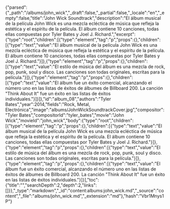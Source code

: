 {"parsed":{"_path":"/albums/john_wick","_draft":false,"_partial":false,"_locale":"en","_empty":false,"title":"John Wick Soundtrack","description":"El álbum musical de la película John Wick es una mezcla ecléctica de música que refleja la estética y el espíritu de la película. El álbum contiene 10 canciones, todas ellas compuestas por Tyler Bates y Joel J. Richard.","excerpt":{"type":"root","children":[{"type":"element","tag":"p","props":{},"children":[{"type":"text","value":"El álbum musical de la película John Wick es una mezcla ecléctica de música que refleja la estética y el espíritu de la película. El álbum contiene 10 canciones, todas ellas compuestas por Tyler Bates y Joel J. Richard."}]},{"type":"element","tag":"p","props":{},"children":[{"type":"text","value":"El estilo de música del álbum es una mezcla de rock, pop, punk, soul y disco. Las canciones son todas originales, escritas para la película."}]},{"type":"element","tag":"p","props":{},"children":[{"type":"text","value":"El álbum fue un éxito comercial, alcanzando el número uno en las listas de éxitos de álbumes de Billboard 200. La canción \"Think About It\" fue un éxito en las listas de éxitos individuales."}]}]},"id":"album_08","authors":"Tyler Bates","year":2014,"fields":"Rock, Metal, Electrónica","image":"albums/JohnWickSoundtrackCover.jpg","compositor":"Tyler Bates","compositorId":"tyler_bates","movie":"John Wick","movieId":"john_wick","body":{"type":"root","children":[{"type":"element","tag":"p","props":{},"children":[{"type":"text","value":"El álbum musical de la película John Wick es una mezcla ecléctica de música que refleja la estética y el espíritu de la película. El álbum contiene 10 canciones, todas ellas compuestas por Tyler Bates y Joel J. Richard."}]},{"type":"element","tag":"p","props":{},"children":[{"type":"text","value":"El estilo de música del álbum es una mezcla de rock, pop, punk, soul y disco. Las canciones son todas originales, escritas para la película."}]},{"type":"element","tag":"p","props":{},"children":[{"type":"text","value":"El álbum fue un éxito comercial, alcanzando el número uno en las listas de éxitos de álbumes de Billboard 200. La canción \"Think About It\" fue un éxito en las listas de éxitos individuales."}]}],"toc":{"title":"","searchDepth":2,"depth":2,"links":[]}},"_type":"markdown","_id":"content:albums:john_wick.md","_source":"content","_file":"albums/john_wick.md","_extension":"md"},"hash":"Vbr1Mnys1P"}
